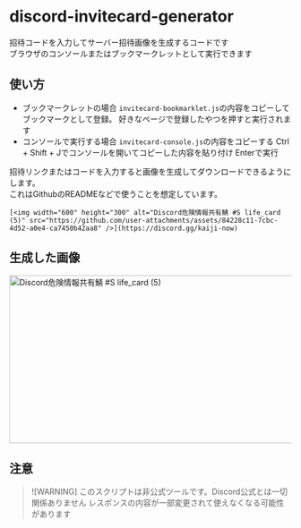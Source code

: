 # discord-invitecard-generator
招待コードを入力してサーバー招待画像を生成するコードです  
ブラウザのコンソールまたはブックマークレットとして実行できます  
## 使い方
- ブックマークレットの場合
`invitecard-bookmarklet.js`の内容をコピーしてブックマークとして登録。
好きなページで登録したやつを押すと実行されます
- コンソールで実行する場合
`invitecard-console.js`の内容をコピーする
Ctrl + Shift + Jでコンソールを開いてコピーした内容を貼り付け
Enterで実行

招待リンクまたはコードを入力すると画像を生成してダウンロードできるようにします。   
これはGithubのREADMEなどで使うことを想定しています。  
```
[<img width="600" height="300" alt="Discord危険情報共有鯖 #S life_card (5)" src="https://github.com/user-attachments/assets/84228c11-7cbc-4d52-a0e4-ca7450b42aa8" />](https://discord.gg/kaiji-now)
```

## 生成した画像
<img width="600" height="300" alt="Discord危険情報共有鯖 #S life_card (5)" src="https://github.com/user-attachments/assets/84228c11-7cbc-4d52-a0e4-ca7450b42aa8" />

## 注意
> ![WARNING]
> このスクリプトは非公式ツールです。Discord公式とは一切関係ありません
> レスポンスの内容が一部変更されて使えなくなる可能性があります
